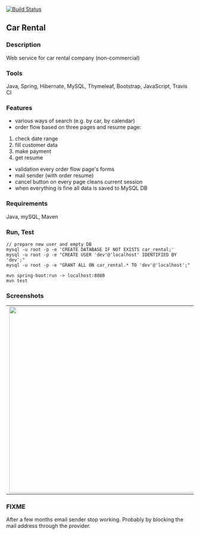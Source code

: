 [![Build Status](https://travis-ci.org/twistezo/car-rental.svg?branch=master)](https://travis-ci.org/twistezo/car-rental)

## Car Rental

### Description
Web service for car rental company (non-commercial)

### Tools
Java, Spring, Hibernate, MySQL, Thymeleaf, Bootstrap, JavaScript, Travis CI

### Features
- various ways of search (e.g. by car, by calendar)
- order flow based on three pages and resume page:
1. check date range
2. fill customer data 
3. make payment 
4. get resume
- validation every order flow page's forms
- mail sender (with order resume)
- cancel button on every page cleans current session
- when everything is fine all data is saved to MySQL DB

### Requirements
Java, mySQL, Maven

### Run, Test
```
// prepare new user and empty DB
mysql -u root -p -e 'CREATE DATABASE IF NOT EXISTS car_rental;'
mysql -u root -p -e "CREATE USER 'dev'@'localhost' IDENTIFIED BY 'dev';"
mysql -u root -p -e "GRANT ALL ON car_rental.* TO 'dev'@'localhost';"

mvn spring-boot:run -> localhost:8080
mvn test
```

### Screenshots

<table>
    <tr>
        <td>
            <img src="http://i.imgur.com/8tyBBlU.png" width="500">
        </td>
        <td>
            <img src="http://i.imgur.com/eCGDN4m.png" width="500">
        </td>
    </tr>
</table>

### FIXME
After a few months email sender stop working. Probably by blocking the mail address through the provider.
